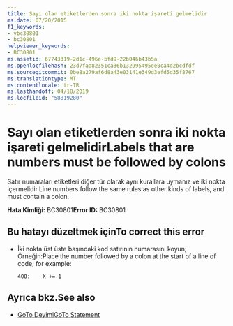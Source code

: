 ```yaml
---
title: Sayı olan etiketlerden sonra iki nokta işareti gelmelidir
ms.date: 07/20/2015
f1_keywords:
- vbc30801
- bc30801
helpviewer_keywords:
- BC30801
ms.assetid: 67743319-2d1c-496e-bfd9-22b046b43b5a
ms.openlocfilehash: 23d7faa82351ca36b132995495ee0ca4d2bcdfdf
ms.sourcegitcommit: 0be8a279af6d8a43e03141e349d3efd5d35f8767
ms.translationtype: MT
ms.contentlocale: tr-TR
ms.lasthandoff: 04/18/2019
ms.locfileid: "58819280"
---
```

# <a name="labels-that-are-numbers-must-be-followed-by-colons"></a><span data-ttu-id="5d61e-102">Sayı olan etiketlerden sonra iki nokta işareti gelmelidir</span><span class="sxs-lookup"><span data-stu-id="5d61e-102">Labels that are numbers must be followed by colons</span></span>
<span data-ttu-id="5d61e-103">Satır numaraları etiketleri diğer tür olarak aynı kurallara uymanız ve iki nokta içermelidir.</span><span class="sxs-lookup"><span data-stu-id="5d61e-103">Line numbers follow the same rules as other kinds of labels, and must contain a colon.</span></span>  
  
 <span data-ttu-id="5d61e-104">**Hata Kimliği:** BC30801</span><span class="sxs-lookup"><span data-stu-id="5d61e-104">**Error ID:** BC30801</span></span>  
  
## <a name="to-correct-this-error"></a><span data-ttu-id="5d61e-105">Bu hatayı düzeltmek için</span><span class="sxs-lookup"><span data-stu-id="5d61e-105">To correct this error</span></span>  
  
-   <span data-ttu-id="5d61e-106">İki nokta üst üste başındaki kod satırının numarasını koyun; Örneğin:</span><span class="sxs-lookup"><span data-stu-id="5d61e-106">Place the number followed by a colon at the start of a line of code; for example:</span></span>  
  
    ```  
    400:    X += 1  
    ```  
  
## <a name="see-also"></a><span data-ttu-id="5d61e-107">Ayrıca bkz.</span><span class="sxs-lookup"><span data-stu-id="5d61e-107">See also</span></span>

- [<span data-ttu-id="5d61e-108">GoTo Deyimi</span><span class="sxs-lookup"><span data-stu-id="5d61e-108">GoTo Statement</span></span>](../../../visual-basic/language-reference/statements/goto-statement.md)
